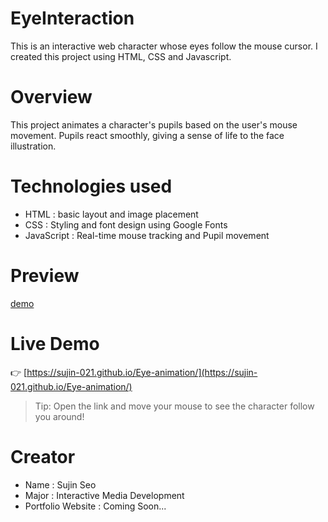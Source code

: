 # EyeInteraction
This is an interactive web character whose eyes follow the mouse cursor. 
I created this project using HTML, CSS and Javascript.


# Overview
This project animates a character's pupils based on the user's mouse movement.
Pupils react smoothly, giving a sense of life to the face illustration. 


# Technologies used
- HTML : basic layout and image placement
- CSS : Styling and font design using Google Fonts
- JavaScript : Real-time mouse tracking and Pupil movement

# Preview
[demo](./preview.gif)


# Live Demo

👉 [https://sujin-021.github.io/Eye-animation/](https://sujin-021.github.io/Eye-animation/)

> Tip: Open the link and move your mouse to see the character follow you around!


# Creator 
- Name : Sujin Seo
- Major : Interactive Media Development
- Portfolio Website : Coming Soon...
